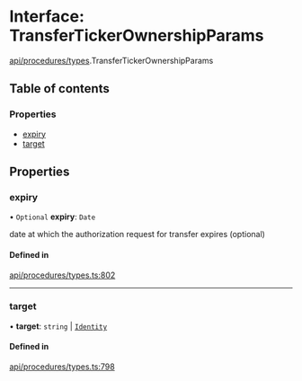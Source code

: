 # Interface: TransferTickerOwnershipParams

[api/procedures/types](../wiki/api.procedures.types).TransferTickerOwnershipParams

## Table of contents

### Properties

- [expiry](../wiki/api.procedures.types.TransferTickerOwnershipParams#expiry)
- [target](../wiki/api.procedures.types.TransferTickerOwnershipParams#target)

## Properties

### expiry

• `Optional` **expiry**: `Date`

date at which the authorization request for transfer expires (optional)

#### Defined in

[api/procedures/types.ts:802](https://github.com/PolymeshAssociation/polymesh-sdk/blob/46129005/src/api/procedures/types.ts#L802)

___

### target

• **target**: `string` \| [`Identity`](../wiki/api.entities.Identity.Identity)

#### Defined in

[api/procedures/types.ts:798](https://github.com/PolymeshAssociation/polymesh-sdk/blob/46129005/src/api/procedures/types.ts#L798)
